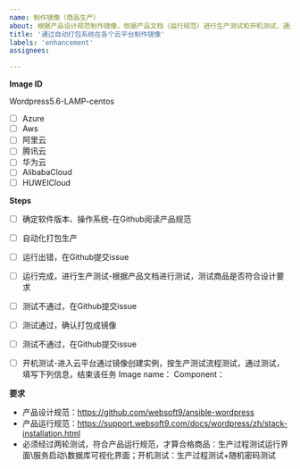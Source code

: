 ```yaml
---
name: 制作镜像（商品生产）
about: 根据产品设计规范制作镜像，依据产品文档（运行规范）进行生产测试和开机测试，通过两项测试才算合格商品
title: '通过自动打包系统在各个云平台制作镜像'
labels: 'enhancement'
assignees: 

---
```



**Image ID**

Wordpress5.6-LAMP-centos
- [ ] Azure
- [ ] Aws
- [ ] 阿里云
- [ ] 腾讯云
- [ ] 华为云
- [ ] AlibabaCloud
- [ ] HUWEICloud

**Steps**

- [ ] 确定软件版本、操作系统-在Github阅读产品规范
- [ ] 自动化打包生产
- [ ] 运行出错，在Github提交issue
- [ ] 运行完成，进行生产测试-根据产品文档进行测试，测试商品是否符合设计要求
- [ ] 测试不通过，在Github提交issue
- [ ] 测试通过，确认打包成镜像
- [ ] 测试不通过，在Github提交issue
- [ ] 开机测试-进入云平台通过镜像创建实例，按生产测试流程测试，通过测试，填写下列信息，结束该任务
      Image name：
      Component：
      


**要求**

- 产品设计规范：https://github.com/websoft9/ansible-wordpress
- 产品运行规范：https://support.websoft9.com/docs/wordpress/zh/stack-installation.html
- 必须经过两轮测试，符合产品运行规范，才算合格商品：生产过程测试运行界面\服务启动\数据库可视化界面；开机测试：生产过程测试+随机密码测试
